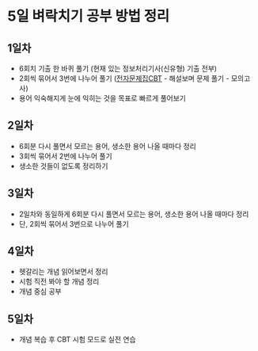# 5일 벼락치기 공부 방법 정리

## 1일차
- 6회치 기출 한 바퀴 풀기 (현재 있는 정보처리기사(신유형) 기출 전부)
- 2회씩 묶어서 3번에 나누어 풀기 ([전자문제집CBT](https://www.comcbt.com/) - 해설보며 문제 풀기 - 모의고사)
- 용어 익숙해지게 눈에 익히는 것을 목표로 빠르게 풀어보기

## 2일차
- 6회분 다시 풀면서 모르는 용어, 생소한 용어 나올 때마다 정리
- 3회씩 묶어서 2번에 나누어 풀기
- 생소한 것들이 없도록 정리하기

## 3일차
- 2일차와 동일하게 6회분 다시 풀면서 모르는 용어, 생소한 용어 나올 때마다 정리
- 단, 2회씩 묶어서 3번으로 나누어 풀기

## 4일차
- 헷갈리는 개념 읽어보면서 정리
- 시험 직전 봐야 할 개념 정리
- 개념 중심 공부

## 5일차
- 개념 복습 후 CBT 시험 모드로 실전 연습

